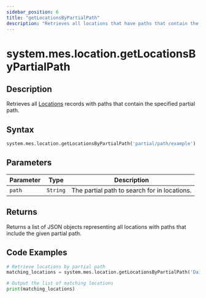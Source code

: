 ```yaml
---
sidebar_position: 6
title: "getLocationsByPartialPath"
description: "Retrieves all locations that have paths that contain the provided path."
---
```


# system.mes.location.getLocationsByPartialPath

## Description

Retrieves all [Locations](../../data-model/location-model/location) records with paths that contain the specified partial path.

## Syntax

```python
system.mes.location.getLocationsByPartialPath('partial/path/example')
```

## Parameters

| Parameter | Type     | Description                                  |
| --------- | -------- | -------------------------------------------- |
| `path`    | `String` | The partial path to search for in locations. |

## Returns

Returns a list of JSON objects representing all locations with paths that include the given partial path.

## Code Examples

```python
# Retrieve locations by partial path
matching_locations = system.mes.location.getLocationsByPartialPath('DairyCo')

# Output the list of matching locations
print(matching_locations)
```
